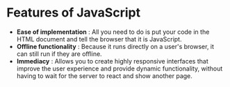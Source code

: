# Features of JavaScript

* __Ease of implementation__ : All you need to do is put your code in the HTML document and tell the browser that it is JavaScript.
* __Offline functionality__ : Because it runs directly on a user's browser, it can still run if they are offline.
* __Immediacy__ : Allows you to create highly responsive interfaces that improve the user experience and provide dynamic functionality, without having to wait for the server to react and show another page.

